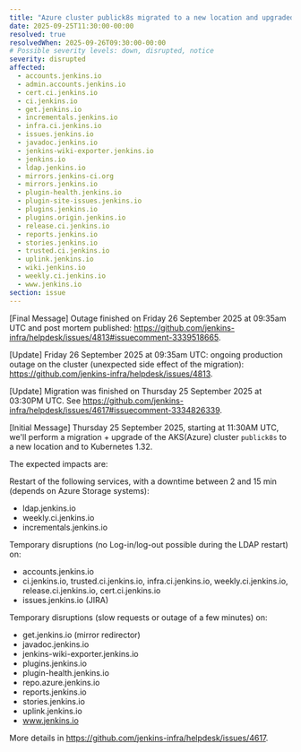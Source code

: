 ```yaml
---
title: "Azure cluster publick8s migrated to a new location and upgraded to Kubernetes 1.32"
date: 2025-09-25T11:30:00-00:00
resolved: true
resolvedWhen: 2025-09-26T09:30:00-00:00
# Possible severity levels: down, disrupted, notice
severity: disrupted
affected:
  - accounts.jenkins.io
  - admin.accounts.jenkins.io
  - cert.ci.jenkins.io
  - ci.jenkins.io
  - get.jenkins.io
  - incrementals.jenkins.io
  - infra.ci.jenkins.io
  - issues.jenkins.io
  - javadoc.jenkins.io
  - jenkins-wiki-exporter.jenkins.io
  - jenkins.io
  - ldap.jenkins.io
  - mirrors.jenkins-ci.org
  - mirrors.jenkins.io
  - plugin-health.jenkins.io
  - plugin-site-issues.jenkins.io
  - plugins.jenkins.io
  - plugins.origin.jenkins.io
  - release.ci.jenkins.io
  - reports.jenkins.io
  - stories.jenkins.io
  - trusted.ci.jenkins.io
  - uplink.jenkins.io
  - wiki.jenkins.io
  - weekly.ci.jenkins.io
  - www.jenkins.io
section: issue
---
```


[Final Message]
Outage finished on Friday 26 September 2025 at 09:35am UTC and post mortem published: <https://github.com/jenkins-infra/helpdesk/issues/4813#issuecomment-3339518665>.

[Update]
Friday 26 September 2025 at 09:35am UTC: ongoing production outage on the cluster (unexpected side effect of the migration): <https://github.com/jenkins-infra/helpdesk/issues/4813>.

[Update]
Migration was finished on Thursday 25 September 2025 at 03:30PM UTC. See <https://github.com/jenkins-infra/helpdesk/issues/4617#issuecomment-3334826339>.

[Initial Message]
Thursday 25 September 2025, starting at 11:30AM UTC, we'll perform a migration + upgrade of the AKS(Azure) cluster `publick8s` to a new location and to Kubernetes 1.32.

The expected impacts are:

Restart of the following services, with a downtime between 2 and 15 min (depends on Azure Storage systems):

- ldap.jenkins.io
- weekly.ci.jenkins.io
- incrementals.jenkins.io

Temporary disruptions (no Log-in/log-out possible during the LDAP restart) on:

- accounts.jenkins.io
- ci.jenkins.io, trusted.ci.jenkins.io, infra.ci.jenkins.io, weekly.ci.jenkins.io, release.ci.jenkins.io, cert.ci.jenkins.io
- issues.jenkins.io (JIRA)

Temporary disruptions (slow requests or outage of a few minutes) on:

- get.jenkins.io (mirror redirector)
- javadoc.jenkins.io
- jenkins-wiki-exporter.jenkins.io
- plugins.jenkins.io
- plugin-health.jenkins.io
- repo.azure.jenkins.io
- reports.jenkins.io
- stories.jenkins.io
- uplink.jenkins.io
- www.jenkins.io

More details in <https://github.com/jenkins-infra/helpdesk/issues/4617>.
